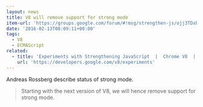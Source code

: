 ```yaml
---
layout: news
title: V8 will remove support for strong mode
item-url: 'https://groups.google.com/forum/#!msg/strengthen-js/ojj3TDxbHpQ/5ENNAiUzEgAJ'
date: '2016-02-13T08:09:11+00:00'
tags:
  - V8
  - ECMAScript
related:
  - title: 'Experiments with Strengthening JavaScript  |  Chrome V8  |  Google Developers'
    url: 'https://developers.google.com/v8/experiments'
---
```

Andreas Rossberg describe status of strong mode.

> Starting with the next version of V8, we will hence remove support for strong mode.


